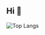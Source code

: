 ## Hi 👋


![Top Langs](https://github-readme-stats.vercel.app/api/top-langs/?username=eternallycyf&layout=compact)
